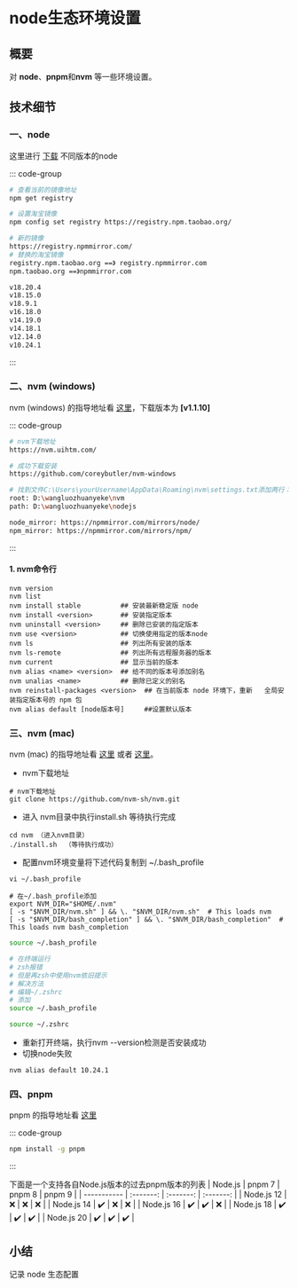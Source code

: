 # node生态环境设置

## 概要

对 **node**、**pnpm**和**nvm** 等一些环境设置。

## 技术细节

### 一、node

这里进行 [下载](https://nodejs.org/dist/) 不同版本的node

::: code-group

```sh [配置淘宝镜像]
# 查看当前的镜像地址
npm get registry

# 设置淘宝镜像
npm config set registry https://registry.npm.taobao.org/

# 新的镜像
https://registry.npmmirror.com/
# 替换的淘宝镜像
registry.npm.taobao.org ==》 registry.npmmirror.com
npm.taobao.org ==》npmmirror.com
```

```sh [常用的node版本]
v18.20.4
v18.15.0
v18.9.1
v16.18.0
v14.19.0
v14.18.1
v12.14.0
v10.24.1
```

:::

### 二、nvm (windows)

nvm (windows) 的指导地址看 [这里](https://beltxman.com/3789.html)，下载版本为 **[v1.1.10]**

::: code-group

```sh [nvm下载地址]
# nvm下载地址
https://nvm.uihtm.com/

# 成功下载安装
https://github.com/coreybutler/nvm-windows

```

```sh [修改镜像]
# 找到文件C:\Users\yourUsername\AppData\Roaming\nvm\settings.txt添加两行：
root: D:\wangluozhuanyeke\nvm
path: D:\wangluozhuanyeke\nodejs

node_mirror: https://npmmirror.com/mirrors/node/
npm_mirror: https://npmmirror.com/mirrors/npm/
```

:::

#### 1. nvm命令行

```shell
nvm version
nvm list
nvm install stable          ## 安装最新稳定版 node
nvm install <version>       ## 安装指定版本
nvm uninstall <version>     ## 删除已安装的指定版本
nvm use <version>           ## 切换使用指定的版本node
nvm ls                      ## 列出所有安装的版本
nvm ls-remote               ## 列出所有远程服务器的版本
nvm current                 ## 显示当前的版本
nvm alias <name> <version>  ## 给不同的版本号添加别名
nvm unalias <name>          ## 删除已定义的别名
nvm reinstall-packages <version>  ## 在当前版本 node 环境下，重新   全局安装指定版本号的 npm 包
nvm alias default [node版本号]     ##设置默认版本
```

### 三、nvm (mac)

nvm (mac) 的指导地址看 [这里](https://www.jianshu.com/p/304656f2f6af) 或者 [这里](https://blog.csdn.net/ForeverMyheart/article/details/127203419)。

- nvm下载地址

```shell
# nvm下载地址
git clone https://github.com/nvm-sh/nvm.git
```

- 进入 nvm目录中执行install.sh 等待执行完成

```shell
cd nvm （进入nvm目录）
./install.sh  （等待执行成功）
```

- 配置nvm环境变量将下述代码复制到 ~/.bash_profile

```shell
vi ~/.bash_profile

# 在~/.bash_profile添加
export NVM_DIR="$HOME/.nvm"
[ -s "$NVM_DIR/nvm.sh" ] && \. "$NVM_DIR/nvm.sh"  # This loads nvm
[ -s "$NVM_DIR/bash_completion" ] && \. "$NVM_DIR/bash_completion"  # This loads nvm bash_completion
```

```sh
source ~/.bash_profile

# 在终端运行
# zsh报错
# 但是再zsh中使用nvm依旧提示
# 解决方法
# 编辑~/.zshrc
# 添加
source ~/.bash_profile

source ~/.zshrc
```

- 重新打开终端，执行nvm --version检测是否安装成功
- 切换node失败

```shell
nvm alias default 10.24.1
```

### 四、pnpm

pnpm 的指导地址看 [这里](https://pnpm.io/installation)

::: code-group

```sh [安装]
npm install -g pnpm
```

:::

下面是一个支持各自Node.js版本的过去pnpm版本的列表
| Node.js | pnpm 7 | pnpm 8 | pnpm 9 |
| ----------- | :-------: | :-------: | :-------: |
| Node.js 12 | ❌ | ❌ | ❌ |
| Node.js 14 | ✔️ | ❌ | ❌ |
| Node.js 16 | ✔️ | ✔️ | ❌ |
| Node.js 18 | ✔️ | ✔️ | ✔️ |
| Node.js 20 | ✔️ | ✔️ | ✔️ |

## 小结

记录 node 生态配置
